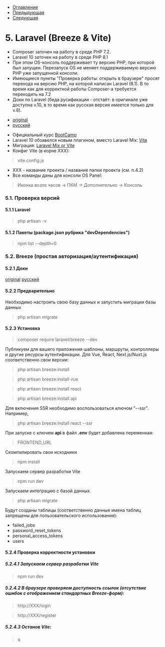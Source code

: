* [Оглавление](../README.md)
* [Предыдующая](4.md)
* [Следующая](6.md)

# 5. Laravel (Breeze & Vite)
* Composer заточен на работу в среде PHP 7.2. 
* Laravel 10 заточен на работу в среде PHP 8.1
* При этом OS-консоль поддерживает ту версию PHP, при которой был запущен. Перезапуск OS не меняет поддерживаемую версию PHP уже запущенной консоли.
* Имеющиеся пункты "Проверка работы: открыть в браузере" просят перехода на версию PHP, на которой написан Laravel (8.1). В то время как для корректной работы Composer-а требуется переходить на 7.2
* Доки по Laravel (беда русификации - отстаёт: в оригинале уже доступна v.10, в то время как русcкая версия имеется только для v.8). 
- [original](https://laravel.com/docs/10.x/installation)
- [русский](https://laravel.su/docs/8.x/installation)
* Официальный курс [BootCamp](https://bootcamp.laravel.com/)
* Laravel 10 обзавелся новым плагином, вместо Laravel Mix: [Vite](https://vitejs.dev/guide/why.html)
* Миграция: [Laravel Mix or Vite](https://github.com/laravel/vite-plugin/blob/main/UPGRADE.md#migrating-from-laravel-mix-to-vite)
* Конфиг Vite (в корне XXX):
> vite.config.js
* XXX - название проекта / название папки проекта (см. п.4.2)
* Все команды даны для консоли OS Panel:
> Иконка возле часов -> ПКМ -> Дополнительно -> Консоль

### 5.1. Проверка версий
#### 5.1.1 Laravel
> php artisan -v
#### 5.1.2 Пакеты (package.json рубрика "devDependencies")
> npm list --depth=0

### 5.2. Breeze (простая авторизация/аутентификация)
#### 5.2.1 Доки
[original](https://laravel.com/docs/10.x/starter-kits)
[русский](https://laravel.su/docs/8.x/starter-kits#laravel-breeze)
#### 5.2.2 Предварительно
Необходимо настроить свою базу данных и запустить миграции базы данных
> php artisan migrate
#### 5.2.3 Установка
> composer require laravel/breeze --dev

Публикуем для вашего приложения шаблоны, маршруты, контроллеры и другие ресурсы аутентификации. Для Vue, React, Next.js/Nuxt.js соответственно свои версии:
> php artisan breeze:install

> php artisan breeze:install vue

> php artisan breeze:install react

> php artisan breeze:install api

Для включения SSR необходимо воспользоваться ключом "--ssr". Например,
> php artisan breeze:install react --ssr

При запуске с ключем **api** в файл **.env** будет добавлена переменная:
> FRONTEND_URL

Cкомпилировать свои исходники
> npm install

Запускаем сервер разработки Vite
> npm run dev

Запускаем интеграцию с базой данных.
> php artisan migrate

Будут созданы таблицы (соответственно данные имена таблиц запрещены для пользовательского использования):
* failed_jobs
* password_reset_tokens
* personal_access_tokens
* users
#### 5.2.4 Проверка корректности установки
##### 5.2.4.1 Запускаем сервер разработки Vite
> npm run dev
##### 5.2.4.2 В браузере проверяем доступность ссылок (отсутствие ошибок с отображением стандартных Breeze-форм):
> http://XXX/login

> http://XXX/register
##### 5.2.4.3 Останов Vite:
> q